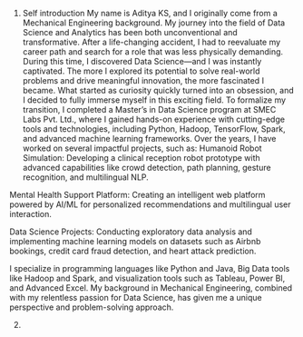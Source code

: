 1. Self introduction
My name is Aditya KS, and I originally come from a Mechanical Engineering background. My journey into the field of Data Science and Analytics has been both unconventional and transformative.
After a life-changing accident, I had to reevaluate my career path and search for a role that was less physically demanding. During this time, I discovered Data Science—and I was instantly captivated. The more I explored its potential to solve real-world problems and drive meaningful innovation, the more fascinated I became. What started as curiosity quickly turned into an obsession, and I decided to fully immerse myself in this exciting field.
To formalize my transition, I completed a Master’s in Data Science program at SMEC Labs Pvt. Ltd., where I gained hands-on experience with cutting-edge tools and technologies, including Python, Hadoop, TensorFlow, Spark, and advanced machine learning frameworks.
Over the years, I have worked on several impactful projects, such as:
Humanoid Robot Simulation: Developing a clinical reception robot prototype with advanced capabilities like crowd detection, path planning, gesture recognition, and multilingual NLP.

Mental Health Support Platform: Creating an intelligent web platform powered by AI/ML for personalized recommendations and multilingual user interaction.

Data Science Projects: Conducting exploratory data analysis and implementing machine learning models on datasets such as Airbnb bookings, credit card fraud detection, and heart attack prediction.

I specialize in programming languages like Python and Java, Big Data tools like Hadoop and Spark, and visualization tools such as Tableau, Power BI, and Advanced Excel. My background in Mechanical Engineering, combined with my relentless passion for Data Science, has given me a unique perspective and problem-solving approach.


2.

